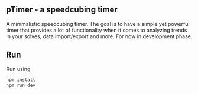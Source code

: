 ## pTimer - a speedcubing timer
A minimalistic speedcubing timer. The goal is to have a simple yet powerful timer that provides a lot of functionality when it comes to analyzing trends in your solves, data import/export and more. For now in development phase.

## Run
Run using
```sh
npm install
npm run dev
```
